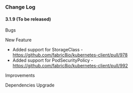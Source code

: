 ### Change Log

#### 3.1.9 (To be released)

  Bugs

  New Feature
   * Added support for StorageClass - https://github.com/fabric8io/kubernetes-client/pull/978
   * Added support for PodSecurityPolicy - https://github.com/fabric8io/kubernetes-client/pull/992
  
  Improvements

  Dependencies Upgrade
